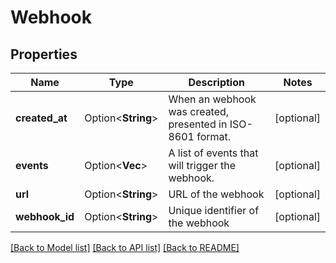 # Webhook

## Properties

Name | Type | Description | Notes
------------ | ------------- | ------------- | -------------
**created_at** | Option<**String**> | When an webhook was created, presented in ISO-8601 format. | [optional]
**events** | Option<**Vec<String>**> | A list of events that will trigger the webhook. | [optional]
**url** | Option<**String**> | URL of the webhook | [optional]
**webhook_id** | Option<**String**> | Unique identifier of the webhook | [optional]

[[Back to Model list]](../README.md#documentation-for-models) [[Back to API list]](../README.md#documentation-for-api-endpoints) [[Back to README]](../README.md)


